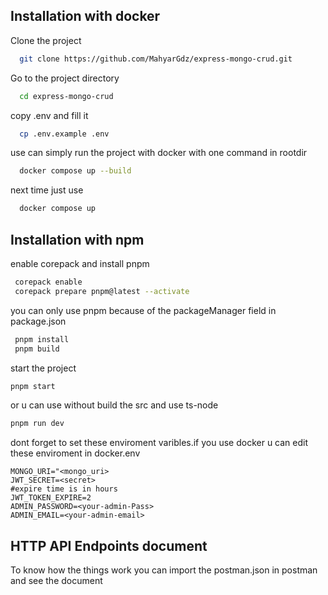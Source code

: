 ## Installation with docker

Clone the project

```bash
  git clone https://github.com/MahyarGdz/express-mongo-crud.git

```

Go to the project directory

```bash
  cd express-mongo-crud
```

copy .env and fill it

```bash
  cp .env.example .env
```

use can simply run the project with docker with one command in rootdir

```bash
  docker compose up --build
```

next time just use

```bash
  docker compose up
```

## Installation with npm

enable corepack and install pnpm

```bash
 corepack enable
 corepack prepare pnpm@latest --activate
```

you can only use pnpm because of the packageManager field in package.json

```bash
 pnpm install
 pnpm build
```

start the project

```bash
pnpm start
```

or u can use without build the src and use ts-node

```bash
pnpm run dev
```

dont forget to set these enviroment varibles.if you use docker u can edit these enviroment in docker.env

```
MONGO_URI="<mongo_uri>
JWT_SECRET=<secret>
#expire time is in hours
JWT_TOKEN_EXPIRE=2
ADMIN_PASSWORD=<your-admin-Pass>
ADMIN_EMAIL=<your-admin-email>
```

## HTTP API Endpoints document

To know how the things work you can import the postman.json in postman and see the document
